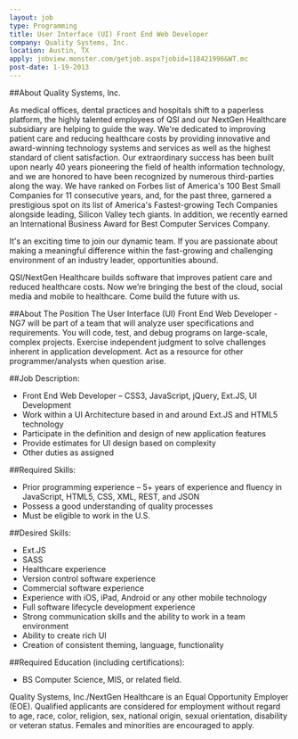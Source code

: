 ```yaml
---
layout: job
type: Programming
title: User Interface (UI) Front End Web Developer
company: Quality Systems, Inc.
location: Austin, TX
apply: jobview.monster.com/getjob.aspx?jobid=118421996&WT.mc
post-date: 1-19-2013
--- 
```


##About Quality Systems, Inc.

As medical offices, dental practices and hospitals shift to a paperless platform, the highly talented employees of QSI and our NextGen Healthcare subsidiary are helping to guide the way. We're dedicated to improving patient care and reducing healthcare costs by providing innovative and award-winning technology systems and services as well as the highest standard of client satisfaction. Our extraordinary success has been built upon nearly 40 years pioneering the field of health information technology, and we are honored to have been recognized by numerous third-parties along the way. We have ranked on Forbes list of America's 100 Best Small Companies for 11 consecutive years, and, for the past three, garnered a prestigious spot on its list of America's Fastest-growing Tech Companies alongside leading, Silicon Valley tech giants. In addition, we recently earned an International Business Award for Best Computer Services Company. 

It's an exciting time to join our dynamic team. If you are passionate about making a meaningful difference within the fast-growing and challenging environment of an industry leader, opportunities abound.

QSI/NextGen Healthcare builds software that improves patient care and reduced healthcare costs. Now we’re bringing the best of the cloud, social media and mobile to healthcare. Come build the future with us.

##About The Position
The User Interface (UI) Front End Web Developer - NG7  will be part of a team that will analyze user specifications and requirements.  You will code, test, and debug programs on large-scale, complex projects.  Exercise independent judgment to solve challenges inherent in application development.  Act as a resource for other programmer/analysts when question arise.


##Job Description:

* Front End Web Developer – CSS3, JavaScript, jQuery, Ext.JS, UI Development
* Work within a UI Architecture based in and around Ext.JS and HTML5 technology
* Participate in the definition and design of new application features
* Provide estimates for UI design based on complexity
* Other duties as assigned 

##Required Skills:
* Prior programming experience – 5+ years of experience and fluency in JavaScript, HTML5, CSS, XML, REST, and JSON
* Possess a good understanding of quality processes
* Must be eligible to work in the U.S.

##Desired Skills:
* Ext.JS
* SASS
* Healthcare experience
* Version control software experience
* Commercial software experience
* Experience with iOS, iPad, Android or any other mobile technology
* Full software lifecycle development experience
* Strong communication skills and the ability to work in a team environment
* Ability to create rich UI
* Creation of consistent theming, language, functionality 

##Required Education (including certifications):
* BS Computer Science, MIS, or related field. 


Quality Systems, Inc./NextGen Healthcare is an Equal Opportunity Employer (EOE). Qualified applicants are considered for employment without regard to age, race, color, religion, sex, national origin, sexual orientation, disability or veteran status. Females and minorities are encouraged to apply. 